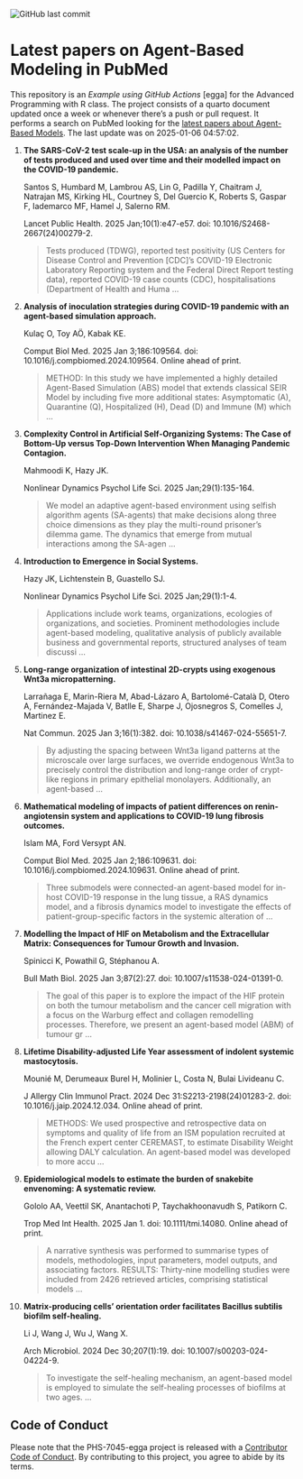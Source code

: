 ![GitHub last
commit](https://img.shields.io/github/last-commit/UofUEpiBio/PHS-7045-egga.png)

# Latest papers on Agent-Based Modeling in PubMed

This repository is an *Example using GitHub Actions* \[egga\] for the
Advanced Programming with R class. The project consists of a quarto
document updated once a week or whenever there’s a push or pull request.
It performs a search on PubMed looking for the <a
href="https://pubmed.ncbi.nlm.nih.gov/?term=agent-based+model&amp;sort=date"
target="_blank">latest papers about Agent-Based Models</a>. The last
update was on 2025-01-06 04:57:02.

<div class="cell">

</div>

1.  **The SARS-CoV-2 test scale-up in the USA: an analysis of the number
    of tests produced and used over time and their modelled impact on
    the COVID-19 pandemic.**

    Santos S, Humbard M, Lambrou AS, Lin G, Padilla Y, Chaitram J,
    Natrajan MS, Kirking HL, Courtney S, Del Guercio K, Roberts S,
    Gaspar F, Iademarco MF, Hamel J, Salerno RM.

    Lancet Public Health. 2025 Jan;10(1):e47-e57. doi:
    10.1016/S2468-2667(24)00279-2.

    > Tests produced (TDWG), reported test positivity (US Centers for
    > Disease Control and Prevention \[CDC\]’s COVID-19 Electronic
    > Laboratory Reporting system and the Federal Direct Report testing
    > data), reported COVID-19 case counts (CDC), hospitalisations
    > (Department of Health and Huma …

2.  **Analysis of inoculation strategies during COVID-19 pandemic with
    an agent-based simulation approach.**

    Kulaç O, Toy AÖ, Kabak KE.

    Comput Biol Med. 2025 Jan 3;186:109564. doi:
    10.1016/j.compbiomed.2024.109564. Online ahead of print.

    > METHOD: In this study we have implemented a highly detailed
    > Agent-Based Simulation (ABS) model that extends classical SEIR
    > Model by including five more additional states: Asymptomatic (A),
    > Quarantine (Q), Hospitalized (H), Dead (D) and Immune (M) which …

3.  **Complexity Control in Artificial Self-Organizing Systems: The Case
    of Bottom-Up versus Top-Down Intervention When Managing Pandemic
    Contagion.**

    Mahmoodi K, Hazy JK.

    Nonlinear Dynamics Psychol Life Sci. 2025 Jan;29(1):135-164.

    > We model an adaptive agent-based environment using selfish
    > algorithm agents (SA-agents) that make decisions along three
    > choice dimensions as they play the multi-round prisoner’s dilemma
    > game. The dynamics that emerge from mutual interactions among the
    > SA-agen …

4.  **Introduction to Emergence in Social Systems.**

    Hazy JK, Lichtenstein B, Guastello SJ.

    Nonlinear Dynamics Psychol Life Sci. 2025 Jan;29(1):1-4.

    > Applications include work teams, organizations, ecologies of
    > organizations, and societies. Prominent methodologies include
    > agent-based modeling, qualitative analysis of publicly available
    > business and governmental reports, structured analyses of team
    > discussi …

5.  **Long-range organization of intestinal 2D-crypts using exogenous
    Wnt3a micropatterning.**

    Larrañaga E, Marin-Riera M, Abad-Lázaro A, Bartolomé-Català D, Otero
    A, Fernández-Majada V, Batlle E, Sharpe J, Ojosnegros S, Comelles J,
    Martinez E.

    Nat Commun. 2025 Jan 3;16(1):382. doi: 10.1038/s41467-024-55651-7.

    > By adjusting the spacing between Wnt3a ligand patterns at the
    > microscale over large surfaces, we override endogenous Wnt3a to
    > precisely control the distribution and long-range order of
    > crypt-like regions in primary epithelial monolayers. Additionally,
    > an agent-based …

6.  **Mathematical modeling of impacts of patient differences on
    renin-angiotensin system and applications to COVID-19 lung fibrosis
    outcomes.**

    Islam MA, Ford Versypt AN.

    Comput Biol Med. 2025 Jan 2;186:109631. doi:
    10.1016/j.compbiomed.2024.109631. Online ahead of print.

    > Three submodels were connected-an agent-based model for in-host
    > COVID-19 response in the lung tissue, a RAS dynamics model, and a
    > fibrosis dynamics model to investigate the effects of
    > patient-group-specific factors in the systemic alteration of …

7.  **Modelling the Impact of HIF on Metabolism and the Extracellular
    Matrix: Consequences for Tumour Growth and Invasion.**

    Spinicci K, Powathil G, Stéphanou A.

    Bull Math Biol. 2025 Jan 3;87(2):27. doi:
    10.1007/s11538-024-01391-0.

    > The goal of this paper is to explore the impact of the HIF protein
    > on both the tumour metabolism and the cancer cell migration with a
    > focus on the Warburg effect and collagen remodelling processes.
    > Therefore, we present an agent-based model (ABM) of tumour gr …

8.  **Lifetime Disability-adjusted Life Year assessment of indolent
    systemic mastocytosis.**

    Mounié M, Derumeaux Burel H, Molinier L, Costa N, Bulai Livideanu C.

    J Allergy Clin Immunol Pract. 2024 Dec 31:S2213-2198(24)01283-2.
    doi: 10.1016/j.jaip.2024.12.034. Online ahead of print.

    > METHODS: We used prospective and retrospective data on symptoms
    > and quality of life from an ISM population recruited at the French
    > expert center CEREMAST, to estimate Disability Weight allowing
    > DALY calculation. An agent-based model was developed to more accu
    > …

9.  **Epidemiological models to estimate the burden of snakebite
    envenoming: A systematic review.**

    Gololo AA, Veettil SK, Anantachoti P, Taychakhoonavudh S, Patikorn
    C.

    Trop Med Int Health. 2025 Jan 1. doi: 10.1111/tmi.14080. Online
    ahead of print.

    > A narrative synthesis was performed to summarise types of models,
    > methodologies, input parameters, model outputs, and associating
    > factors. RESULTS: Thirty-nine modelling studies were included from
    > 2426 retrieved articles, comprising statistical models …

10. **Matrix-producing cells’ orientation order facilitates Bacillus
    subtilis biofilm self-healing.**

    Li J, Wang J, Wu J, Wang X.

    Arch Microbiol. 2024 Dec 30;207(1):19. doi:
    10.1007/s00203-024-04224-9.

    > To investigate the self-healing mechanism, an agent-based model is
    > employed to simulate the self-healing processes of biofilms at two
    > ages. …

## Code of Conduct

Please note that the PHS-7045-egga project is released with a
[Contributor Code of
Conduct](https://contributor-covenant.org/version/2/1/CODE_OF_CONDUCT.html).
By contributing to this project, you agree to abide by its terms.
